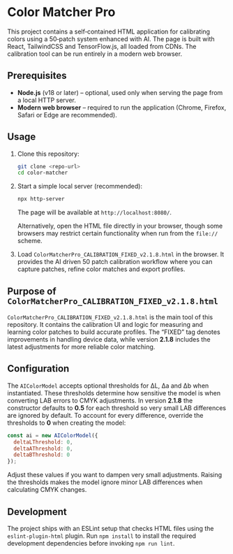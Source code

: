 # Color Matcher Pro

This project contains a self‑contained HTML application for calibrating
colors using a 50‑patch system enhanced with AI. The page is built with
React, TailwindCSS and TensorFlow.js, all loaded from CDNs. The calibration
tool can be run entirely in a modern web browser.

## Prerequisites

- **Node.js** (v18 or later) &ndash; optional, used only when serving the page
  from a local HTTP server.
- **Modern web browser** &ndash; required to run the application (Chrome,
  Firefox, Safari or Edge are recommended).

## Usage

1. Clone this repository:

   ```bash
   git clone <repo-url>
   cd color-matcher
   ```

2. Start a simple local server (recommended):

   ```bash
   npx http-server
   ```

   The page will be available at `http://localhost:8080/`.

   Alternatively, open the HTML file directly in your browser, though some
   browsers may restrict certain functionality when run from the `file://`
   scheme.

3. Load `ColorMatcherPro_CALIBRATION_FIXED_v2.1.8.html` in the browser. It
   provides the AI driven 50 patch calibration workflow where you can capture
   patches, refine color matches and export profiles.

## Purpose of `ColorMatcherPro_CALIBRATION_FIXED_v2.1.8.html`

`ColorMatcherPro_CALIBRATION_FIXED_v2.1.8.html` is the main tool of this
repository. It contains the calibration UI and logic for measuring and learning
color patches to build accurate profiles. The “FIXED” tag denotes improvements
in handling device data, while version **2.1.8** includes the latest adjustments
for more reliable color matching.

## Configuration

The `AIColorModel` accepts optional thresholds for ΔL, Δa and Δb when
instantiated. These thresholds determine how sensitive the model is when
converting LAB errors to CMYK adjustments. In version **2.1.8** the
constructor defaults to **0.5** for each threshold so very small LAB
differences are ignored by default. To account for every difference,
override the thresholds to **0** when creating the model:

```javascript
const ai = new AIColorModel({
  deltaLThreshold: 0,
  deltaAThreshold: 0,
  deltaBThreshold: 0
});
```

Adjust these values if you want to dampen very small adjustments. Raising the thresholds makes the model ignore minor LAB differences when calculating CMYK changes.

## Development

The project ships with an ESLint setup that checks HTML files using the
`eslint-plugin-html` plugin. Run `npm install` to install the required
development dependencies before invoking `npm run lint`.
